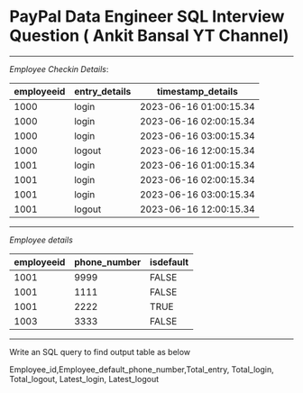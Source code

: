 # PayPal Data Engineer SQL Interview Question ( Ankit Bansal YT Channel)
--------------------------------------------------------------------------------------------
*Employee Checkin Details*:

| employeeid | entry_details |     timestamp_details     |
|------------|---------------|---------------------------|
|    1000    |     login     | 2023-06-16 01:00:15.34   |
|    1000    |     login     | 2023-06-16 02:00:15.34   |
|    1000    |     login     | 2023-06-16 03:00:15.34   |
|    1000    |    logout     | 2023-06-16 12:00:15.34   |
|    1001    |     login     | 2023-06-16 01:00:15.34   |
|    1001    |     login     | 2023-06-16 02:00:15.34   |
|    1001    |     login     | 2023-06-16 03:00:15.34   |
|    1001    |    logout     | 2023-06-16 12:00:15.34   |
-------------------------------------------------------------------------------------------------
*Employee details*

| employeeid | phone_number | isdefault |
|------------|--------------|-----------|
|    1001    |     9999     |   FALSE   |
|    1001    |     1111     |   FALSE   |
|    1001    |     2222     |    TRUE   |
|    1003    |     3333     |   FALSE   |

--------------------------------------------------------------------------------------------------
Write an SQL query to find output table as below

Employee_id,Employee_default_phone_number,Total_entry, Total_login, Total_logout, Latest_login, Latest_logout

 

